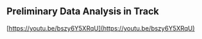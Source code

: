 ## Preliminary Data Analysis in Track

[https://youtu.be/bszy6Y5XRqU](https://youtu.be/bszy6Y5XRqU)

## 



